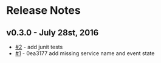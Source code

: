 # Release Notes

## v0.3.0 - July 28st, 2016

- [#2](https://github.com/gorillalabs/logback-riemann-appender/pull/2) - add junit tests
- [#1](https://github.com/gorillalabs/logback-riemann-appender/pull/1) - 0ea3177 add missing service name and event state